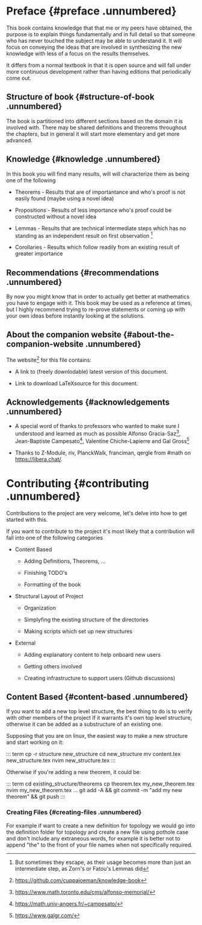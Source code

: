 # Preface {#preface .unnumbered}

This book contains knowledge that that me or my peers have obtained, the
purpose is to explain things fundamentally and in full detail so that
someone who has never touched the subject may be able to understand it.
It will focus on conveying the ideas that are involved in synthesizing
the new knowledge with less of a focus on the results themselves.

It differs from a normal textbook in that it is open source and will
fall under more continuous development rather than having editions that
periodically come out.

## Structure of book {#structure-of-book .unnumbered}

The book is partitioned into different sections based on the domain it
is involved with. There may be shared definitions and theorems
throughout the chapters, but in general it will start more elementary
and get more advanced.

## Knowledge {#knowledge .unnumbered}

In this book you will find many results, will will characterize them as
being one of the following

-   Theorems - Results that are of importantance and who's proof is not
    easily found (maybe using a novel idea)

-   Propositions - Results of less importance who's proof could be
    constructed without a novel idea

-   Lemmas - Results that are technical intermediate steps which has no
    standing as an independent result on first observation [^1]

-   Corollaries - Results which follow readily from an existing result
    of greater importance

## Recommendations {#recommendations .unnumbered}

By now you might know that in order to actually get better at
mathematics you have to engage with it. This book may be used as a
reference at times, but I highly recommend trying to re-prove statements
or coming up with your own ideas before instantly looking at the
solutions.

## About the companion website {#about-the-companion-website .unnumbered}

The website[^2] for this file contains:

-   A link to (freely downlodable) latest version of this document.

-   Link to download LaTeXsource for this document.

## Acknowledgements {#acknowledgements .unnumbered}

-   A special word of thanks to professors who wanted to make sure I
    understood and learned as much as possible Alfonso Gracia-Saz[^3],
    Jean-Baptiste Campesato[^4], Valentine Chiche-Lapierre and Gal
    Gross[^5]

-   Thanks to Z-Module, riv, PlanckWalk, franciman, qergle from #math on
    <https://libera.chat/>.

# Contributing {#contributing .unnumbered}

Contributions to the project are very welcome, let's delve into how to
get started with this.

If you want to contribute to the project it's most likely that a
contribution will fall into one of the following categories

-   Content Based

    -   Adding Definitions, Theorems, ...

    -   Finishing TODO's

    -   Formatting of the book

-   Structural Layout of Project

    -   Organization

    -   Simplyfing the existing structure of the directories

    -   Making scripts which set up new structures

-   External

    -   Adding explanatory content to help onboard new users

    -   Getting others involved

    -   Creating infrastructure to support users (Github discussions)

## Content Based {#content-based .unnumbered}

If you want to add a new top level structure, the best thing to do is to
verify with other members of the project if it warrants it's own top
level structure, otherwise it can be added as a substructure of an
existing one.

Supposing that you are on linux, the easiest way to make a new structure
and start working on it:

::: term
cp -r structure new_structure cd new_structure mv content.tex
new_structure.tex nvim new_structure.tex
:::

Otherwise if you're adding a new theorem, it could be:

::: term
cd existing_structure/theorems cp theorem.tex my_new_theorem.tex nvim
my_new_theorem.tex \... git add -A && git commit -m \"add my new
theorem\" && git push
:::

### Creating Files {#creating-files .unnumbered}

For example if want to create a new definition for topology we would go
into the definition folder for topology and create a new file using
pothole case and don't include any extraneous words, for example it is
better not to append "the\" to the front of your file names when not
specifically required.

[^1]: But sometimes they escape, as their usage becomes more than just
    an intermediate step, as Zorn's or Fatou's Lemmas did

[^2]: <https://github.com/cuppajoeman/knowledge-book>

[^3]: <https://www.math.toronto.edu/cms/alfonso-memorial/>

[^4]: <https://math.univ-angers.fr/~campesato/>

[^5]: <https://www.galgr.com/>
